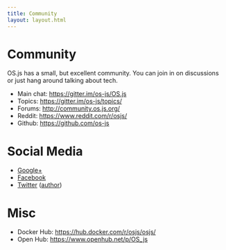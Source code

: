 ```yaml
---
title: Community
layout: layout.html
---
```


# Community

OS.js has a small, but excellent community. You can join in on discussions or just hang around talking about tech.

- Main chat: https://gitter.im/os-js/OS.js
- Topics: https://gitter.im/os-js/topics/
- Forums: http://community.os.js.org/
- Reddit: https://www.reddit.com/r/osjs/
- Github: https://github.com/os-js

# Social Media

- [Google+](https://plus.google.com/b/113399210633478618934/113399210633478618934)
- [Facebook](https://www.facebook.com/os.js.org)
- [Twitter](https://twitter.com/osjsorg) ([author](https://twitter.com/andersevenrud))

# Misc

- Docker Hub: https://hub.docker.com/r/osjs/osjs/
- Open Hub: https://www.openhub.net/p/OS_js
